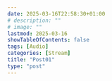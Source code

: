 ```yaml
---
date: 2025-03-16T22:58:30+01:00
# description: ""
# image: ""
lastmod: 2025-03-16
showTableOfContents: false
tags: [Audio]
categories: [Stream]
title: "Post01"
type: "post"
---
```

